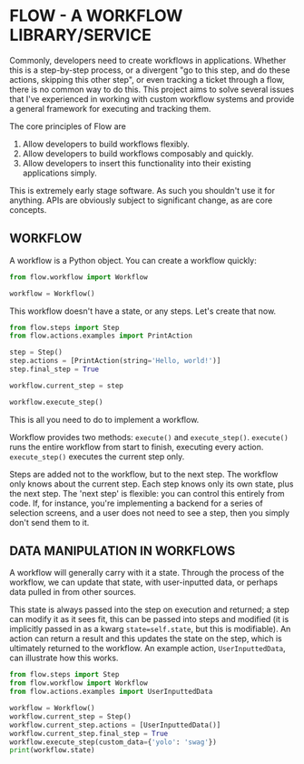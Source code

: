 # FLOW - A WORKFLOW LIBRARY/SERVICE

Commonly, developers need to create workflows in applications. Whether this is a step-by-step process, or a divergent "go to this step, and do these actions, skipping this other step", or even tracking a ticket through a flow, there is no common way to do this. This project aims to solve several issues that I've experienced in working with custom workflow systems and provide a general framework for executing and tracking them.

The core principles of Flow are

1. Allow developers to build workflows flexibly.
2. Allow developers to build workflows composably and quickly.
3. Allow developers to insert this functionality into their existing applications simply.

This is extremely early stage software. As such you shouldn't use it for anything. APIs are obviously subject to significant change, as are core concepts.

## WORKFLOW

A workflow is a Python object. You can create a workflow quickly:

``` python
from flow.workflow import Workflow

workflow = Workflow()
```

This workflow doesn't have a state, or any steps. Let's create that now.

``` python
from flow.steps import Step
from flow.actions.examples import PrintAction

step = Step()
step.actions = [PrintAction(string='Hello, world!')]
step.final_step = True

workflow.current_step = step

workflow.execute_step()
```

This is all you need to do to implement a workflow.

Workflow provides two methods: `execute()` and `execute_step()`. `execute()` runs the entire workflow from start to finish, executing every action. `execute_step()` executes the current step only.

Steps are added not to the workflow, but to the next step. The workflow only knows about the current step. Each step knows only its own state, plus the next step. The 'next step' is flexible: you can control this entirely from code. If, for instance, you're implementing a backend for a series of selection screens, and a user does not need to see a step, then you simply don't send them to it.

## DATA MANIPULATION IN WORKFLOWS

A workflow will generally carry with it a state. Through the process of the workflow, we can update that state, with user-inputted data, or perhaps data pulled in from other sources.

This state is always passed into the step on execution and returned; a step can modify it as it sees fit, this can be passed into steps and modified (it is implicitly passed in as a kwarg `state=self.state`, but this is modifiable). An action can return a result and this updates the state on the step, which is ultimately returned to the workflow. An example action, `UserInputtedData`, can illustrate how this works.

``` python
from flow.steps import Step
from flow.workflow import Workflow
from flow.actions.examples import UserInputtedData

workflow = Workflow()
workflow.current_step = Step()
workflow.current_step.actions = [UserInputtedData()]
workflow.current_step.final_step = True
workflow.execute_step(custom_data={'yolo': 'swag'})
print(workflow.state)
```
